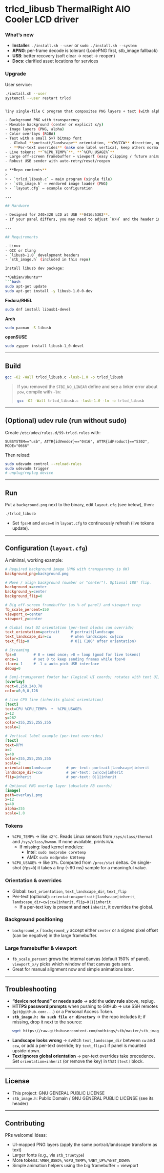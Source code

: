 # trlcd_libusb ThermalRight AIO Cooler LCD driver


### What’s new
- **Installer**: `./install.sh --user` or `sudo ./install.sh --system`
- **APNG**: per-frame decode is tolerant (LodePNG first, stb_image fallback)
- **USB**: better recovery (soft clear → reset → reopen)
- **Docs**: clarified asset locations for services

### Upgrade
User service:
```bash
./install.sh --user
systemctl --user restart trlcd


Tiny single-file C program that composites PNG layers + text (with alpha) into RGB565 and streams frames to a 240×320 USB LCD (VID:PID **0416:5302**) over **libusb**.

- Background PNG with transparency
- Movable background (center or explicit x/y)
- Image layers (PNG, alpha)
- Color overlays (RGBA)
- Text with a small 5×7 bitmap font
  - Global **portrait/landscape** orientation, **CW/CCW** direction, optional **flip**
  - **Per-text overrides** (make one label vertical, keep others normal)
- Live tokens: **`%CPU_TEMP%`**, **`%CPU_USAGE%`**
- Large off-screen framebuffer + viewport (easy clipping / future animations)
- Robust USB sender with auto-retry/reset/reopen

> **Repo contents**
>
> - `trlcd_libusb.c` – main program (single file)
> - `stb_image.h` – vendored image loader (PNG)
> - `layout.cfg` – example configuration

---

## Hardware

- Designed for 240×320 LCD at USB **0416:5302**.
- If your panel differs, you may need to adjust `W/H` and the header in `build_header_fixed()`.

---

## Requirements

- Linux
- GCC or Clang
- `libusb-1.0` development headers
- `stb_image.h` (included in this repo)

Install libusb dev package:

**Debian/Ubuntu**
```bash
sudo apt-get update
sudo apt-get install -y libusb-1.0-0-dev
```

**Fedora/RHEL**
```bash
sudo dnf install libusb1-devel
```

**Arch**
```bash
sudo pacman -S libusb
```

**openSUSE**
```bash
sudo zypper install libusb-1_0-devel
```

---

## Build

```bash
gcc -O2 -Wall trlcd_libusb.c -lusb-1.0 -o trlcd_libusb
```

> If you removed the `STBI_NO_LINEAR` define and see a linker error about `pow`, compile with `-lm`:
> ```bash
> gcc -O2 -Wall trlcd_libusb.c -lusb-1.0 -lm -o trlcd_libusb
> ```

---

## (Optional) udev rule (run without sudo)

Create `/etc/udev/rules.d/99-trlcd.rules` with:

```
SUBSYSTEM=="usb", ATTR{idVendor}=="0416", ATTR{idProduct}=="5302", MODE="0666"
```

Then reload:

```bash
sudo udevadm control --reload-rules
sudo udevadm trigger
# unplug/replug device
```

---

## Run

Put a `background.png` next to the binary, edit `layout.cfg` (see below), then:

```bash
./trlcd_libusb
```

- Set `fps>0` and `once=0` in `layout.cfg` to continuously refresh (live tokens update).

---

## Configuration (`layout.cfg`)

A minimal, working example:

```ini
# Required background image (PNG with transparency is OK)
background_png=background.png

# Move / align background (number or "center"). Optional 180° flip.
background_x=center
background_y=center
background_flip=0

# Big off-screen framebuffer (as % of panel) and viewport crop
fb_scale_percent=150
viewport_x=center
viewport_y=center

# Global text UI orientation (per-text blocks can override)
text_orientation=portrait     # portrait|landscape
text_landscape_dir=cw         # when landscape: cw|ccw
text_flip=0                   # 0|1 (180° after orientation)

# Streaming
fps=0        # 0 = send once; >0 = loop (good for live tokens)
once=1       # set 0 to keep sending frames while fps>0
iface=-1     # -1 = auto-pick USB interface
debug=0

# Semi-transparent footer bar (logical UI coords; rotates with text UI)
[overlay]
rect=0,250,240,70
color=0,0,0,128

# Live CPU line (inherits global orientation)
[text]
text=CPU %CPU_TEMP%  •  %CPU_USAGE%
x=12
y=262
color=255,255,255,255
scale=2

# Vertical label example (per-text overrides)
[text]
text=RPM
x=2
y=40
color=255,255,255,255
scale=2
orientation=landscape       # per-text: portrait|landscape|inherit
landscape_dir=ccw           # per-text: cw|ccw|inherit
flip=inherit                # per-text: 0|1|inherit

# Optional PNG overlay layer (absolute FB coords)
[image]
path=overlay1.png
x=12
y=40
alpha=255
scale=1.0
```

### Tokens

- `%CPU_TEMP%` → like `42°C`. Reads Linux sensors from `/sys/class/thermal` and `/sys/class/hwmon`. If none available, prints `N/A`.
  - If missing: load kernel modules:
    - Intel: `sudo modprobe coretemp`
    - AMD:   `sudo modprobe k10temp`
- `%CPU_USAGE%` → like `37%`. Computed from `/proc/stat` deltas. On single-shot (`fps=0`) it takes a tiny (~60 ms) sample for a meaningful value.

### Orientation & overrides

- Global: `text_orientation`, `text_landscape_dir`, `text_flip`
- Per-text (optional): `orientation=portrait|landscape|inherit`, `landscape_dir=cw|ccw|inherit`, `flip=0|1|inherit`
  - If a per-text key is present and **not** `inherit`, it overrides the global.

### Background positioning

- `background_x` / `background_y` accept either `center` or a signed pixel offset (can be negative) in the large framebuffer.

### Large framebuffer & viewport

- `fb_scale_percent` grows the internal canvas (default 150% of panel). `viewport_x/y` picks which window of that canvas gets sent.
- Great for manual alignment now and simple animations later.

---

## Troubleshooting

- **“device not found” or needs sudo** → add the **udev rule** above, replug.
- **HTTPS password prompts** when pushing to GitHub → use SSH remotes (`git@github.com:...`) or a Personal Access Token.
- **`stb_image.h: No such file or directory`** → the repo includes it; if missing, drop it next to the source:
  ```bash
  wget https://raw.githubusercontent.com/nothings/stb/master/stb_image.h
  ```
- **Landscape looks wrong** → switch `text_landscape_dir` between `cw` and `ccw`, or add a per-text override; try `text_flip=1` if panel is mounted upside-down.
- **Text ignores global orientation** → per-text overrides take precedence. Set `orientation=inherit` (or remove the key) in that `[text]` block.

---

## License

- This project: GNU GENERAL PUBLIC LICENSE
- `stb_image.h`: Public Domain / GNU GENERAL PUBLIC LICENSE (see its header)

---

## Contributing

PRs welcome! Ideas:
- UI-mapped PNG layers (apply the same portrait/landscape transform as text)
- Larger fonts (e.g., via `stb_truetype`)
- More tokens: `%MEM_USED%`, `%GPU_TEMP%`, `%NET_UP%/%NET_DOWN%`
- Simple animation helpers using the big framebuffer + viewport
